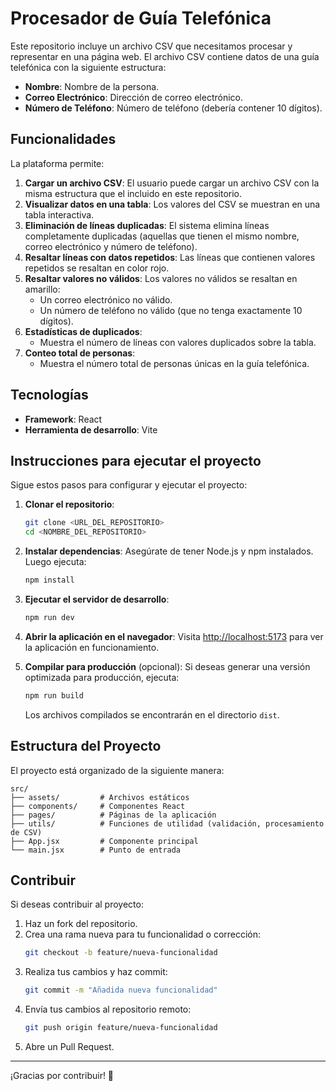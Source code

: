 # Procesador de Guía Telefónica

Este repositorio incluye un archivo CSV que necesitamos procesar y representar en una página web. El archivo CSV contiene datos de una guía telefónica con la siguiente estructura:

- **Nombre**: Nombre de la persona.
- **Correo Electrónico**: Dirección de correo electrónico.
- **Número de Teléfono**: Número de teléfono (debería contener 10 dígitos).

## Funcionalidades

La plataforma permite:

1. **Cargar un archivo CSV**: El usuario puede cargar un archivo CSV con la misma estructura que el incluido en este repositorio.
2. **Visualizar datos en una tabla**: Los valores del CSV se muestran en una tabla interactiva.
3. **Eliminación de líneas duplicadas**: El sistema elimina líneas completamente duplicadas (aquellas que tienen el mismo nombre, correo electrónico y número de teléfono).
4. **Resaltar líneas con datos repetidos**: Las líneas que contienen valores repetidos se resaltan en color rojo.
5. **Resaltar valores no válidos**: Los valores no válidos se resaltan en amarillo:
   - Un correo electrónico no válido.
   - Un número de teléfono no válido (que no tenga exactamente 10 dígitos).
6. **Estadísticas de duplicados**:
   - Muestra el número de líneas con valores duplicados sobre la tabla.
7. **Conteo total de personas**:
   - Muestra el número total de personas únicas en la guía telefónica.

## Tecnologías

- **Framework**: React
- **Herramienta de desarrollo**: Vite

## Instrucciones para ejecutar el proyecto

Sigue estos pasos para configurar y ejecutar el proyecto:

1. **Clonar el repositorio**:
   ```bash
   git clone <URL_DEL_REPOSITORIO>
   cd <NOMBRE_DEL_REPOSITORIO>
   ```

2. **Instalar dependencias**:
   Asegúrate de tener Node.js y npm instalados. Luego ejecuta:
   ```bash
   npm install
   ```

3. **Ejecutar el servidor de desarrollo**:
   ```bash
   npm run dev
   ```

4. **Abrir la aplicación en el navegador**:
   Visita [http://localhost:5173](http://localhost:5173) para ver la aplicación en funcionamiento.

5. **Compilar para producción** (opcional):
   Si deseas generar una versión optimizada para producción, ejecuta:
   ```bash
   npm run build
   ```
   Los archivos compilados se encontrarán en el directorio `dist`.

## Estructura del Proyecto

El proyecto está organizado de la siguiente manera:

```
src/
├── assets/         # Archivos estáticos
├── components/     # Componentes React
├── pages/          # Páginas de la aplicación
├── utils/          # Funciones de utilidad (validación, procesamiento de CSV)
├── App.jsx         # Componente principal
└── main.jsx        # Punto de entrada
```

## Contribuir

Si deseas contribuir al proyecto:

1. Haz un fork del repositorio.
2. Crea una rama nueva para tu funcionalidad o corrección:
   ```bash
   git checkout -b feature/nueva-funcionalidad
   ```
3. Realiza tus cambios y haz commit:
   ```bash
   git commit -m "Añadida nueva funcionalidad"
   ```
4. Envía tus cambios al repositorio remoto:
   ```bash
   git push origin feature/nueva-funcionalidad
   ```
5. Abre un Pull Request.

---

¡Gracias por contribuir! 🚀
